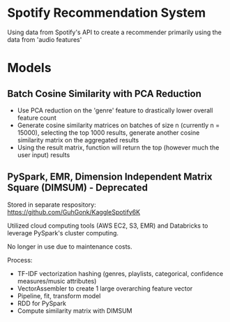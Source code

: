# Spotify Recommendation System
Using data from Spotify's API to create a recommender primarily using the data from 'audio features' 

# Models
## Batch Cosine Similarity with PCA Reduction
* Use PCA reduction on the 'genre' feature to drastically lower overall feature count
* Generate cosine similarity matrices on batches of size n (currently n = 15000), selecting the top 1000 results, generate another cosine similarity matrix on the aggregated results
* Using the result matrix, function will return the top (however much the user input) results

## PySpark, EMR, Dimension Independent Matrix Square (DIMSUM) - Deprecated
Stored in separate respository: https://github.com/GuhGonk/KaggleSpotify6K

Utilized cloud computing tools (AWS EC2, S3, EMR) and Databricks to leverage PySpark's cluster computing. 

No longer in use due to maintenance costs.

Process:
* TF-IDF vectorization hashing (genres, playlists, categorical, confidence measures/music attributes)
* VectorAssembler to create 1 large overarching feature vector
* Pipeline, fit, transform model
* RDD for PySpark
* Compute similarity matrix with DIMSUM
